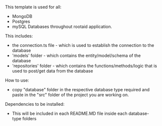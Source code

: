 This template is used for all:
- MongoDB
- Postgres
- mySQL 
Databases throughout rootaid application.

This includes:
- the connection.ts file -  which is used to establish the connection to the database
- 'models' folder - which contains the entity/model/schema of the database
- 'repositories' folder - which contains the functions/methods/logic that is used to post/get data from the database

How to use:
- copy "database" folder in the respective database type required and paste in the "src" folder of the project you are working on.

Dependencies to be installed:
- This will be included in each README.MD file inside each database-type folders
